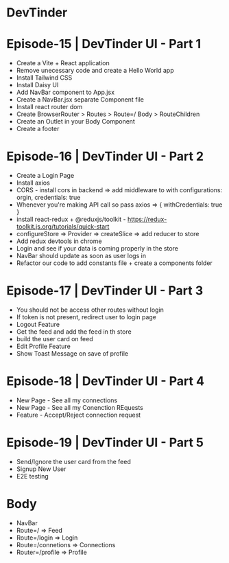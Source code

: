 # DevTinder

# Episode-15 | DevTinder UI - Part 1

- Create a Vite + React application
- Remove unecessary code and create a Hello World app
- Install Tailwind CSS
- Install Daisy UI
- Add NavBar component to App.jsx
- Create a NavBar.jsx separate Component file
- Install react router dom
- Create BrowserRouter > Routes > Route=/ Body > RouteChildren
- Create an Outlet in your Body Component
- Create a footer

# Episode-16 | DevTinder UI - Part 2

- Create a Login Page
- Install axios
- CORS - install cors in backend => add middleware to with configurations: orgin, credentials: true
- Whenever you're making API call so pass axios => { withCredentials: true }
- install react-redux + @reduxjs/toolkit - https://redux-toolkit.js.org/tutorials/quick-start
- configureStore => Provider => createSlice => add reducer to store
- Add redux devtools in chrome
- Login and see if your data is coming properly in the store
- NavBar should update as soon as user logs in
- Refactor our code to add constants file + create a components folder

# Episode-17 | DevTinder UI - Part 3

- You should not be access other routes without login
- If token is not present, redirect user to login page
- Logout Feature
- Get the feed and add the feed in th store
- build the user card on feed
- Edit Profile Feature
- Show Toast Message on save of profile

# Episode-18 | DevTinder UI - Part 4

- New Page - See all my connections
- New Page - See all my Conenction REquests
- Feature - Accept/Reject connection request

# Episode-19 | DevTinder UI - Part 5

- Send/Ignore the user card from the feed
- Signup New User
- E2E testing

# Body

- NavBar
- Route=/ => Feed
- Route=/login => Login
- Route=/connetions => Connections
- Router=/profile => Profile
